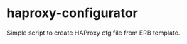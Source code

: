 haproxy-configurator
====================

Simple script to create HAProxy cfg file from ERB template.
